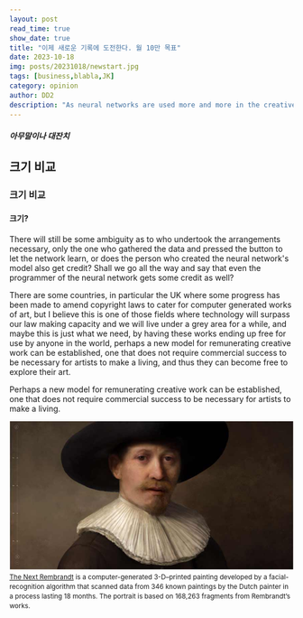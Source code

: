 ```yaml
---
layout: post
read_time: true
show_date: true
title: "이제 새로운 기록에 도전한다. 월 10만 목표"
date: 2023-10-18
img: posts/20231018/newstart.jpg
tags: [business,blabla,JK]
category: opinion
author: DD2
description: "As neural networks are used more and more in the creative process, text, images and even music are now created by AI, but who owns the copyright for those works?"
---
```

##### 아무말이나 대잔치
## 크기 비교
### 크기 비교
#### 크기?

There will still be some ambiguity as to who undertook the arrangements necessary, only the one who gathered the data and pressed the button to let the network learn, or does the person who created the neural network's model also get credit? Shall we go all the way and say that even the programmer of the neural network gets some credit as well?

There are some countries, in particular the UK where some progress has been made to amend copyright laws to cater for computer generated works of art, but I believe this is one of those fields where technology will surpass our law making capacity and we will live under a grey area for a while, and maybe this is just what we need, by having these works ending up free for use by anyone in the world, perhaps a new model for remunerating creative work can be established, one that does not require commercial success to be necessary for artists to make a living, and thus they can become free to explore their art.

<tweet>Perhaps a new model for remunerating creative work can be established, one that does not require commercial success to be necessary for artists to make a living.</tweet>

![The next Rembrandt](./assets/img/posts/20210420/post8-rembrandt2.jpg)
<small>[The Next Rembrandt](https://www.jwt.com/en/work/thenextrembrandt) is a computer-generated 3-D–printed painting developed by a facial-recognition algorithm that scanned data from 346 known paintings by the Dutch painter in a process lasting 18 months. The portrait is based on 168,263 fragments from Rembrandt’s works.</small>

